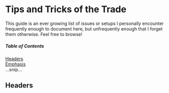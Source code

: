 # Tips and Tricks of the Trade

This guide is an ever growing list of issues or setups I personally encounter frequently enough to document here, but unfrequently enough that I forget them otherwise.  Feel free to browse!

##### Table of Contents  
[Headers](#headers)  
[Emphasis](#emphasis)  
...snip...    
<a name="headers"/>
## Headers
